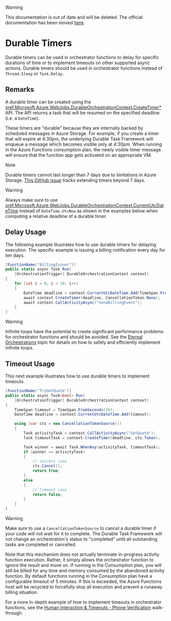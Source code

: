 > [!WARNING]
> This documentation is out of date and will be deleted. The official documentation has been moved [here](https://docs.microsoft.com/en-us/azure/azure-functions/durable-functions-timers).

# Durable Timers
Durable timers can be used in orchestrator functions to delay for specific durations of time or to implement timeouts on other supported async actions. Durable timers should be used in orchestrator functions instead of `Thread.Sleep` or `Task.Delay`.

## Remarks
A durable timer can be created using the <xref:Microsoft.Azure.WebJobs.DurableOrchestrationContext.CreateTimer*> API. The API returns a task that will be resumed on the specified deadline (i.e. a `DateTime`).

These timers are "durable" because they are internally backed by scheduled messages in Azure Storage. For example, if you create a timer that will expire at 4:30pm, the underlying Durable Task Framework will enqueue a message which becomes visible only at 4:30pm. When running in the Azure Functions consumption plan, the newly visible timer message will ensure that the function app gets activated on an appropriate VM.

> [!NOTE]
> Durable timers cannot last longer than 7 days due to limitations in Azure Storage.
> [This GitHub issue](https://github.com/Azure/azure-functions-durable-extension/issues/14) tracks extending timers beyond 7 days.

> [!WARNING]
> Always make sure to use <xref:Microsoft.Azure.WebJobs.DurableOrchestrationContext.CurrentUtcDateTime> instead of `DateTime.UtcNow` as shown in the examples below when computing a relative deadline of a durable timer.

## Delay Usage
The following example illustrates how to use durable timers for delaying execution. The specific example is issuing a billing notification every day for ten days.

```csharp
[FunctionName("BillingIssuer")]
public static async Task Run(
    [OrchestrationTrigger] DurableOrchestrationContext context)
{
    for (int i = 0; i < 10; i++)
    {
        DateTime deadline = context.CurrentUtcDateTime.Add(TimeSpan.FromDays(1));
        await context.CreateTimer(deadline, CancellationToken.None);
        await context.CallActivityAsync("SendBillingEvent");
    }
}
```

> [!WARNING]
> Infinite loops have the potential to create significant performance problems for orchestrator functions and should be avoided. See the [Eternal Orchestrations](./eternal-orchestrations.md) topic for details on how to safely and efficiently implement infinite loops.

## Timeout Usage
This next example illustrates how to use durable timers to implement timeouts.

```csharp
[FunctionName("TryGetQuote")]
public static async Task<bool> Run(
    [OrchestrationTrigger] DurableOrchestrationContext context)
{
    TimeSpan timeout = TimeSpan.FromSeconds(30);
    DateTime deadline = context.CurrentUtcDateTime.Add(timeout);

    using (var cts = new CancellationTokenSource())
    {
        Task activityTask = context.CallActivityAsync("GetQuote");
        Task timeoutTask = context.CreateTimer(deadline, cts.Token);

        Task winner = await Task.WhenAny(activityTask, timeoutTask);
        if (winner == activityTask)
        {
            // success case
            cts.Cancel();
            return true;
        }
        else
        {
            // timeout case
            return false;
        }
    }
}
```

> [!WARNING]
> Make sure to use a `CancellationTokenSource` to cancel a durable timer if your code will not wait for it to complete. The Durable Task Framework will not change an orchestration's status to "completed" until all outstanding tasks are completed or cancelled.

Note that this mechanism does not actually terminate in-progress activity function execution. Rather, it simply allows the orchestrator function to ignore the result and move on. If running in the Consumption plan, you will still be billed for any time and memory consumed by the abandoned activity function. By default functions running in the Consumption plan have a configurable timeout of 5 minutes. If this is exceeded, the Azure Functions host will be recycled to forcefully stop all execution and prevent a runaway billing situation.

For a more in-depth example of how to implement timeouts in orchestrator functions, see the [Human Interaction & Timeouts - Phone Verification](../samples/phone-verification.md) walk-through.
